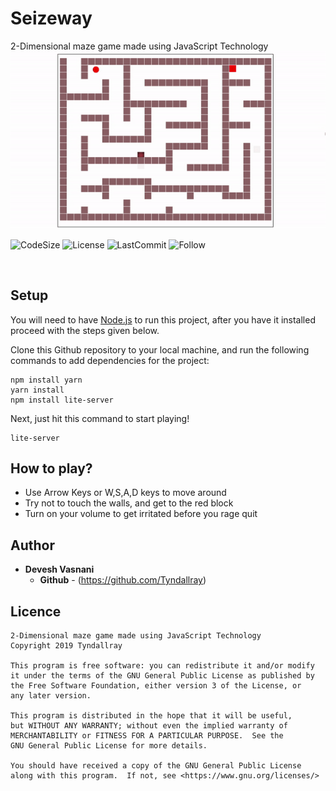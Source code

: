 # Seizeway
2-Dimensional maze game made using JavaScript Technology
<img src="https://github.com/Tyndallray/Seizeway/blob/master/Assets/seizeway.gif" alt="Seizeway" style="width:200;height:200">

![CodeSize](https://img.shields.io/github/languages/code-size/Tyndallray/Seizeway)
![License](https://img.shields.io/github/license/Tyndallray/Seizeway)
![LastCommit](https://img.shields.io/github/last-commit/Tyndallray/Seizeway)
![Follow](https://img.shields.io/github/followers/Tyndallray?style=social)

<br />

## Setup
You will need to have [Node.js](https://nodejs.org/en/download/) to run this project, after you have it installed proceed with the steps given below.

Clone this Github repository to your local machine, and run the following commands to add dependencies for the project:
```
npm install yarn
yarn install
npm install lite-server
```

Next, just hit this command to start playing!
```
lite-server
```


## How to play?
   * Use Arrow Keys or W,S,A,D keys to move around
   * Try not to touch the walls, and get to the red block
   * Turn on your volume to get irritated before you rage quit

## Author

* **Devesh Vasnani**
    * **Github** - (https://github.com/Tyndallray)

## Licence
```
2-Dimensional maze game made using JavaScript Technology
Copyright 2019 Tyndallray

This program is free software: you can redistribute it and/or modify
it under the terms of the GNU General Public License as published by
the Free Software Foundation, either version 3 of the License, or
any later version.

This program is distributed in the hope that it will be useful,
but WITHOUT ANY WARRANTY; without even the implied warranty of
MERCHANTABILITY or FITNESS FOR A PARTICULAR PURPOSE.  See the
GNU General Public License for more details.

You should have received a copy of the GNU General Public License
along with this program.  If not, see <https://www.gnu.org/licenses/>
```

